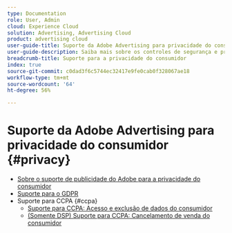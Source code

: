 ```yaml
---
type: Documentation
role: User, Admin
cloud: Experience Cloud
solution: Advertising, Advertising Cloud
product: advertising cloud
user-guide-title: Suporte da Adobe Advertising para privacidade do consumidor
user-guide-description: Saiba mais sobre os controles de segurança e privacidade fornecidos pela Adobe Advertising para ajudar os clientes anunciantes a cumprir com as leis de privacidade do consumidor.
breadcrumb-title: Suporte para a privacidade do consumidor
index: true
source-git-commit: c0dad3f6c5744ec32417e9fe0cab0f328067ae18
workflow-type: tm+mt
source-wordcount: '64'
ht-degree: 56%

---
```



# Suporte da Adobe Advertising para privacidade do consumidor {#privacy}

+ [Sobre o suporte de publicidade do Adobe para a privacidade do consumidor](/help/privacy/home.md)
+ [Suporte para o GDPR](/help/privacy/gdpr.md)
+ Suporte para CCPA {#ccpa}
   + [Suporte para CCPA: Acesso e exclusão de dados do consumidor](/help/privacy/ccpa/ccpa-access-delete.md)
   + [(Somente DSP) Suporte para CCPA: Cancelamento de venda do consumidor](/help/privacy/ccpa/ccpa-opt-out-of-sale.md)
